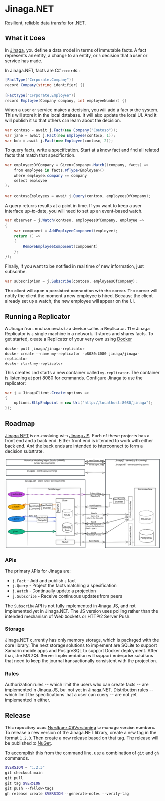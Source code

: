 # Jinaga.NET

Resilient, reliable data transfer for .NET.

## What it Does

In [Jinaga](https://jinaga.com), you define a data model in terms of immutable facts.
A fact represents an entity, a change to an entity, or a decision that a user or service has made.

In Jinaga.NET, facts are C# `record`s.:

```C#
[FactType("Corporate.Company")]
record Company(string identifier) {}

[FactType("Corporate.Employee")]
record Employee(Company company, int employeeNumber) {}
```

When a user or service makes a decision, you will add a fact to the system.
This will store it in the local database.
It will also update the local UI.
And it will publish it so that others can learn about the decision.

```C#
var contoso = await j.Fact(new Company("Contoso"));
var jane = await j.Fact(new Employee(contoso, 1));
var bob = await j.Fact(new Employee(contoso, 2));
```

To query facts, write a specification.
Start at a know fact and find all related facts that match that specification.

```C#
var employeesOfCompany = Given<Company>.Match((company, facts) =>
    from employee in facts.OfType<Employee>()
    where employee.company == company
    select employee
);

var contosoEmployees = await j.Query(contoso, employeesOfCompany);
```

A query returns results at a point in time.
If you want to keep a user interface up-to-date, you will need to set up an event-based watch.

```C#
var observer = j.Watch(contoso, employeesOfCompany, employee =>
{
    var component = AddEmployeeComponent(employee);
    return () =>
    {
        RemoveEmployeeComponent(component);
    };
});
```

Finally, if you want to be notified in real time of new information, just subscribe.

```C#
var subscription = j.Subscribe(contoso, employeesOfCompany);
```

The client will open a persistent connection with the server.
The server will notify the client the moment a new employee is hired.
Because the client already set up a watch, the new employee will appear on the UI.

## Running a Replicator

A Jinaga front end connects to a device called a Replicator.
The Jinaga Replicator is a single machine in a network.
It stores and shares facts.
To get started, create a Replicator of your very own using [Docker](https://www.docker.com/products/docker-desktop/).

```
docker pull jinaga/jinaga-replicator
docker create --name my-replicator -p8080:8080 jinaga/jinaga-replicator
docker start my-replicator
```

This creates and starts a new container called `my-replicator`.
The container is listening at port 8080 for commands.
Configure Jinaga to use the replicator:

```C#
var j = JinagaClient.Create(options =>
{
    options.HttpEndpoint = new Uri("http://localhost:8080/jinaga");
});
```

## Roadmap

[Jinaga.NET](https://github.com/jinaga/jinaga.net) is co-evolving with [Jinaga.JS](https://github.com/jinaga/jinaga.js).
Each of these projects has a front end and a back end.
Either front end is intended to work with either back end.
And the back ends are intended to interconnect to form a decision substrate.

![Jinaga Roadmap](./Documentation/JinagaRoadmap.svg)

### APIs

The primary APIs for Jinaga are:

- `j.Fact` - Add and publish a fact
- `j.Query` - Project the facts matching a specification
- `j.Watch` - Continually update a projection
- `j.Subscribe` - Receive continuous updates from peers

The `Subscribe` API is not fully implemented in Jinaga.JS, and not implemented yet in Jinaga.NET.
The JS version uses polling rather than the intended mechanism of Web Sockets or HTTP/2 Server Push.

### Storage

Jinaga.NET currently has only memory storage, which is packaged with the core library.
The next storage solutions to implement are SQLite to support Xamarin mobile apps and PostgreSQL to support Docker deployment.
After that, the MS SQL Server implementation will support enterprise solutions that need to keep the journal transactionally consistent with the projection.

### Rules

Authorization rules -- which limit the users who can create facts -- are implemented in Jinaga.JS, but not yet in Jinaga.NET.
Distribution rules -- which limit the specifications that a user can query -- are not yet implemented in either.

## Release

This repository uses [Nerdbank.GitVersioning](https://github.com/dotnet/Nerdbank.GitVersioning) to manage version numbers.
To release a new version of the Jinaga.NET library, create a new tag in the format `1.2.3`.
Then create a new release based on that tag.
The release will be published to [NuGet](https://www.nuget.org/packages/Jinaga/).

To accomplish this from the command line, use a combination of `git` and `gh` commands.

```powershell
$VERSION = "1.2.3"
git checkout main
git pull
git tag $VERSION
git push --follow-tags
gh release create $VERSION --generate-notes --verify-tag
```
